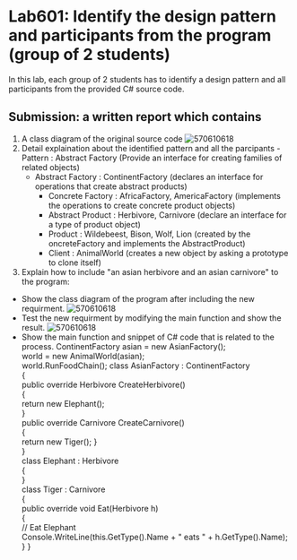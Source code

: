 # Lab601: Identify the design pattern and participants from the program (group of 2 students)

In this lab, each group of 2 students has to identify a design pattern and all participants 
from the provided C# source code. 

## Submission: a written report which contains

1. A class diagram of the original source code
	 ![570610618](http://www.uppic.biz/images/2015/10/02/lab601.jpg)
2. Detail explaination about the identified pattern and all the parcipants
        - Pattern : Abstract Factory (Provide an interface for creating families of related objects)
	- Abstract Factory : ContinentFactory (declares an interface for operations that create abstract products)
        - Concrete Factory : AfricaFactory, AmericaFactory (implements the operations to create concrete product objects)
        - Abstract Product : Herbivore, Carnivore (declare an interface for a type of product object)
        - Product : Wildebeest, Bison, Wolf, Lion (created by the oncreteFactory and implements the AbstractProduct)
        - Client : AnimalWorld (creates a new object by asking a prototype to clone itself)
3. Explain how to include "an asian herbivore and an asian carnivore" to the program: 
  - Show the class diagram of the program after including the new requirment.
      ![570610618](http://www.uppic.biz/images/2015/10/02/lab602.jpg)
  - Test the new requirment by modifying the main function and show the result.
      ![570610618](http://www.uppic.biz/images/2015/10/02/Screen_Shot_2558-10-02_at_6.png)
  - Show the main function and snippet of C# code that is related to the process.
    ContinentFactory asian = new AsianFactory();      
	world = new AnimalWorld(asian);      
	world.RunFoodChain();
	class AsianFactory : ContinentFactory      
	{	 
	    public override Herbivore CreateHerbivore()	 
     	    { 	   
	      return new Elephant();	
	    }	
	    public override Carnivore CreateCarnivore()	 
	    {	   
	      return new Tiger();
	    }       
	}       
	class Elephant : Herbivore       
	{       
	}       
	class Tiger : Carnivore       
	{	 
	  public override void Eat(Herbivore h)	 
	  {	    
	    // Eat Elephant            
	    Console.WriteLine(this.GetType().Name + " eats " + h.GetType().Name);         
	  }	
	}
